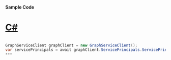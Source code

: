#### Sample Code
# [C#](#tab/c-sharp)

```C#

GraphServiceClient graphClient = new GraphServiceClient();
var servicePrincipals = await graphClient.ServicePrincipals.ServicePrincipals.Request().GetAsync();
*** 

```